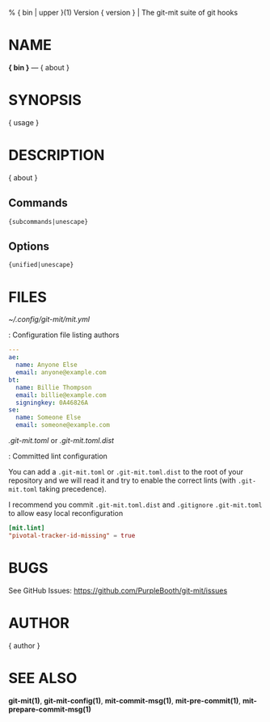 % { bin | upper }(1) Version { version } | The git-mit suite of git hooks

NAME
====

**{ bin }** — { about }

SYNOPSIS
========

{ usage }

DESCRIPTION
===========

{ about }

Commands
--------

```
{subcommands|unescape}
```


Options
-------

```
{unified|unescape}
```

FILES
=====

*~/.config/git-mit/mit.yml*

:   Configuration file listing authors

```yaml
---
ae:
  name: Anyone Else
  email: anyone@example.com
bt:
  name: Billie Thompson
  email: billie@example.com
  signingkey: 0A46826A
se:
  name: Someone Else
  email: someone@example.com
```

*.git-mit.toml* or *.git-mit.toml.dist*

:   Committed lint configuration

You can add a `.git-mit.toml` or `.git-mit.toml.dist` to the root of
your repository and we will read it and try to enable the correct lints
(with `.git-mit.toml` taking precedence).

I recommend you commit `.git-mit.toml.dist` and `.gitignore`
`.git-mit.toml` to allow easy local reconfiguration

``` toml
[mit.lint]
"pivotal-tracker-id-missing" = true
```

BUGS
====

See GitHub Issues: <https://github.com/PurpleBooth/git-mit/issues>

AUTHOR
======

{ author }

SEE ALSO
========

**git-mit(1)**, **git-mit-config(1)**, **mit-commit-msg(1)**, **mit-pre-commit(1)**, **mit-prepare-commit-msg(1)**
